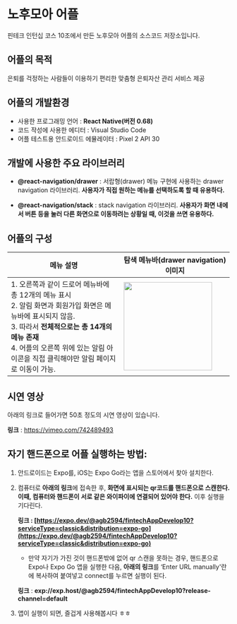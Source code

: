 # 노후모아 어플
핀테크 인턴십 코스 10조에서 만든 노후모아 어플의 소스코드 저장소입니다.

## 어플의 목적
은퇴를 걱정하는 사람들이 이용하기 편리한 맞춤형 은퇴자산 관리 서비스 제공

## 어플의 개발환경
- 사용한 프로그래밍 언어 : **React Native(버전 0.68)**
- 코드 작성에 사용한 에디터 : Visual Studio Code
- 어플 테스트용 안드로이드 에뮬레이터 : Pixel 2 API 30

## 개발에 사용한 주요 라이브러리
- **@react-navigation/drawer** : 서랍형(drawer) 메뉴 구현에 사용하는 drawer navigation 라이브러리. **사용자가 직접 원하는 메뉴를 선택하도록 할 때 유용하다.**

- **@react-navigation/stack** : stack navigation 라이브러리. **사용자가 화면 내에서 버튼 등을 눌러 다른 화면으로 이동하려는 상황일 때, 이것을 쓰면 유용하다.**
## 어플의 구성

|메뉴 설명 |탐색 메뉴바(drawer navigation) 이미지 |
| ---------|------------------ |
|1. 오른쪽과 같이 드로어 메뉴바에 총 12개의 메뉴 표시 <br/> 2. 알림 화면과 회원가입 화면은 메뉴바에 표시되지 않음.<br/>  3. 따라서 **전체적으로는 총 14개의 메뉴 존재** <br/> 4. 어플의 오른쪽 위에 있는 알림 아이콘을 직접 클릭해야만 알림 페이지로 이동이 가능.|<img src="https://user-images.githubusercontent.com/11453455/186305915-4c386931-e196-4d66-a9c3-a96e9ab4e286.png" width=200/>|

## 시연 영상
아래의 링크로 들어가면 50초 정도의 시연 영상이 있습니다.

**링크** : https://vimeo.com/742489493

## 자기 핸드폰으로 어플 실행하는 방법:
1. 안드로이드는 Expo를, iOS는 Expo Go라는 앱을 스토어에서 찾아 설치한다.
2. 컴퓨터로 **아래의 링크**에 접속한 후, **화면에 표시되는 qr코드를 핸드폰으로 스캔한다. 이때, 컴퓨터와 핸드폰이 서로 같은 와이파이에 연결되어 있어야 한다.** 이후 실행을 기다린다.
    
    **링크 :   [https://expo.dev/@agb2594/fintechAppDevelop10?serviceType=classic&distribution=expo-go](https://expo.dev/@agb2594/fintechAppDevelop10?serviceType=classic&distribution=expo-go)**
    
    * 만약 자기가 가진 것이 핸드폰밖에 없어 qr 스캔을 못하는 경우, 핸드폰으로 Expo나 Expo Go 앱을 실행한 다음, **아래의 링크**를 ‘Enter URL manually'란에 복사하여 붙여넣고 connect를 누르면 실행이 된다.
    
    **링크** : **exp://exp.host/@agb2594/fintechAppDevelop10?release-channel=default**
    
3. 앱이 실행이 되면, 즐겁게 사용해봅시다 ㅎㅎ


